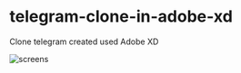 # telegram-clone-in-adobe-xd
Clone telegram created used Adobe XD

![screens](https://i.ibb.co/CzKHrgT/Captura-de-Ecr-14.png)
